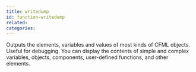```yaml
---
title: writedump
id: function-writedump
related:
categories:
---
```


Outputs the elements, variables and values of most kinds of CFML objects. Useful for debugging. You can display the contents of simple and complex variables, objects, components, user-defined functions, and other elements.